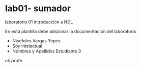 # lab01- sumador 
laboratorio 01 introducción a HDL

En esta plantilla debe adicionar la documentación del laboratorio

* Nisefoles Vargas Yepes
* Soy intelectual 
* Nombres y Apellidos Estudiante 3

ok profe 
